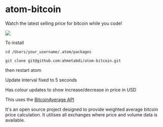 atom-bitcoin
============

Watch the latest selling price for bitcoin while you code!

![](https://dl.dropboxusercontent.com/s/4lvxmytpicoz9o1/screenshot.png?dl=1&token_hash=AAEBoVYT77ey684_qqX5ltFAhUOfRdqmxjMUcnuUNxnFTA)


To install

`` cd /Users/your_username/.atom/packages ``

`` git clone git@github.com:ahmetabdi/atom-bitcoin.git ``

then restart atom

Update interval fixed to 5 seconds

Has colour updates to show increase/decrease in price in USD

This uses the [BitcoinAverage API](https://bitcoinaverage.com/api.htm)

It's an open source project designed to provide weighted average bitcoin price calculation. It utilises all exchanges where price and volume data is available.
